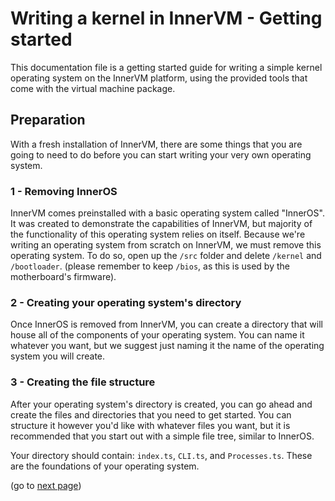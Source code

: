 # Writing a kernel in InnerVM - Getting started
This documentation file is a getting started guide for writing a simple kernel operating system on the InnerVM platform, using the provided tools that come with the virtual machine package.

## Preparation
With a fresh installation of InnerVM, there are some things that you are going to need to do before you can start writing your very own operating system.

### 1 - Removing InnerOS
InnerVM comes preinstalled with a basic operating system called "InnerOS". It was created to demonstrate the capabilities of InnerVM, but majority of the functionality of this operating system relies on itself. Because we're writing an operating system from scratch on InnerVM, we must remove this operating system. To do so, open up the `/src` folder and delete `/kernel` and `/bootloader`. (please remember to keep `/bios`, as this is used by the motherboard's firmware).

### 2 - Creating your operating system's directory
Once InnerOS is removed from InnerVM, you can create a directory that will house all of the components of your operating system. You can name it whatever you want, but we suggest just naming it the name of the operating system you will create.

### 3 - Creating the file structure
After your operating system's directory is created, you can go ahead and create the files and directories that you need to get started. You can structure it however you'd like with whatever files you want, but it is recommended that you start out with a simple file tree, similar to InnerOS.

Your directory should contain: `index.ts`, `CLI.ts`, and `Processes.ts`. These are the foundations of your operating system.

(go to <a href="./Index-File.md">next page</a>)